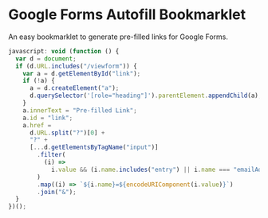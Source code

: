 # Google Forms Autofill Bookmarklet

An easy bookmarklet to generate pre-filled links for Google Forms.

```javascript
javascript: void (function () {
  var d = document;
  if (d.URL.includes("/viewform")) {
    var a = d.getElementById("link");
    if (!a) {
      a = d.createElement("a");
      d.querySelector('[role="heading"]').parentElement.appendChild(a);
    }
    a.innerText = "Pre-filled Link";
    a.id = "link";
    a.href =
      d.URL.split("?")[0] +
      "?" +
      [...d.getElementsByTagName("input")]
        .filter(
          (i) =>
            i.value && (i.name.includes("entry") || i.name === "emailAddress")
        )
        .map((i) => `${i.name}=${encodeURIComponent(i.value)}`)
        .join("&");
  }
})();
```
